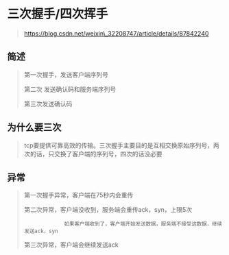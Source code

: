 # 三次握手/四次挥手

> https://blog.csdn.net/weixin\_32208747/article/details/87842240

## 简述

> 第一次握手，发送客户端序列号
>
> 第二次  发送确认码和服务端序列号
>
> 第三次发送确认码

## 为什么要三次

> tcp要提供可靠高效的传输。三次握手主要目的是互相交换原始序列号，两次的话，只交换了客户端的序列号，四次的话没必要

## 异常

> 第一次握手异常，客户端在75秒内会重传
>
> 第二次异常，客户端没收到，服务端会重传ack，syn，上限5次
>
>                  如果客户端收到了，客户端开始发送数据，服务端不接受这数据，继续发送ack，syn
>
> 第三次异常，客户端会继续发送ack



